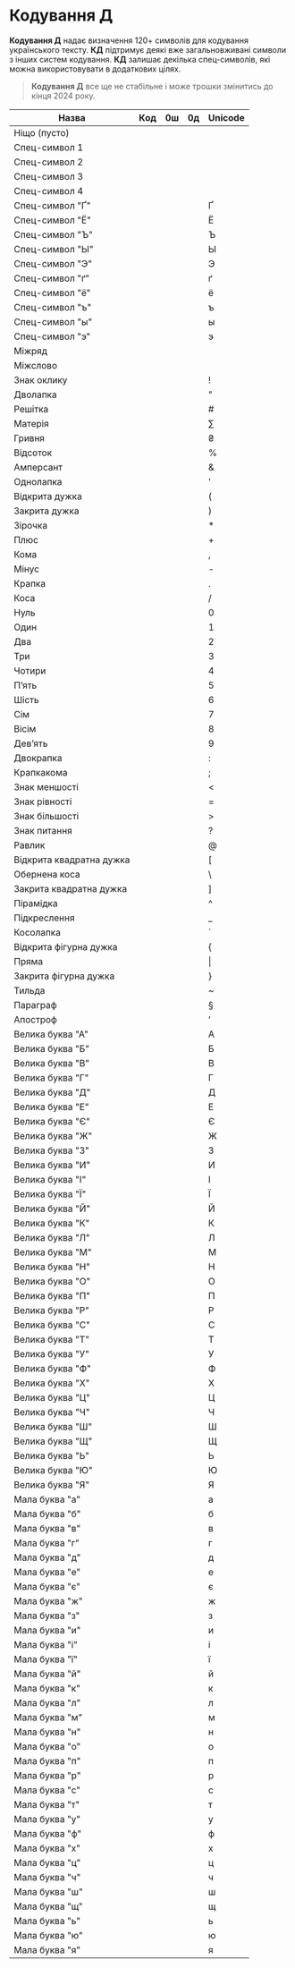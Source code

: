 # Кодування Д

**Кодування Д** надає визначення 120+ символів для кодування українського тексту. **КД** підтримує деякі вже
загальновживані символи з інших систем кодування. **КД** залишає декілька спец-символів, які можна
використовувати в додаткових цілях.

> **Кодування Д** все ще не стабільне і може трошки змінитись до кінця 2024 року.

| Назва                    | Код | 0ш | 0д | Unicode |
|--------------------------|-----|----|----|---------|
| Ніщо (пусто)             |     |    |    |         |
| Спец-символ 1            |     |    |    |         |
| Спец-символ 2            |     |    |    |         |
| Спец-символ 3            |     |    |    |         |
| Спец-символ 4            |     |    |    |         |
| Спец-символ "Ґ"          |     |    |    | Ґ       |
| Спец-символ "Ё"          |     |    |    | Ё       |
| Спец-символ "Ъ"          |     |    |    | Ъ       |
| Спец-символ "Ы"          |     |    |    | Ы       |
| Спец-символ "Э"          |     |    |    | Э       |
| Спец-символ "ґ"          |     |    |    | ґ       |
| Спец-символ "ё"          |     |    |    | ё       |
| Спец-символ "ъ"          |     |    |    | ъ       |
| Спец-символ "ы"          |     |    |    | ы       |
| Спец-символ "э"          |     |    |    | э       |
| Міжряд                   |     |    |    |         |
| Міжслово                 |     |    |    |         |
| Знак оклику              |     |    |    | !       |
| Дволапка                 |     |    |    | "       |
| Решітка                  |     |    |    | #       |
| Матерія                  |     |    |    | ∑       |
| Гривня                   |     |    |    | ₴       |
| Відсоток                 |     |    |    | %       |
| Амперсант                |     |    |    | &       |
| Однолапка                |     |    |    | '       |
| Відкрита дужка           |     |    |    | (       |
| Закрита дужка            |     |    |    | )       |
| Зірочка                  |     |    |    | *       |
| Плюс                     |     |    |    | +       |
| Кома                     |     |    |    | ,       |
| Мінус                    |     |    |    | -       |
| Крапка                   |     |    |    | .       |
| Коса                     |     |    |    | /       |
| Нуль                     |     |    |    | 0       |
| Один                     |     |    |    | 1       |
| Два                      |     |    |    | 2       |
| Три                      |     |    |    | 3       |
| Чотири                   |     |    |    | 4       |
| Пʼять                    |     |    |    | 5       |
| Шість                    |     |    |    | 6       |
| Сім                      |     |    |    | 7       |
| Вісім                    |     |    |    | 8       |
| Девʼять                  |     |    |    | 9       |
| Двокрапка                |     |    |    | :       |
| Крапкакома               |     |    |    | ;       |
| Знак меншості            |     |    |    | <       |
| Знак рівності            |     |    |    | =       |
| Знак більшості           |     |    |    | \>      |
| Знак питання             |     |    |    | ?       |
| Равлик                   |     |    |    | @       |
| Відкрита квадратна дужка |     |    |    | [       |
| Обернена коса            |     |    |    | \       |
| Закрита квадратна дужка  |     |    |    | ]       |
| Пірамідка                |     |    |    | ^       |
| Підкреслення             |     |    |    | _       |
| Косолапка                |     |    |    | `       |
| Відкрита фігурна дужка   |     |    |    | {       |
| Пряма                    |     |    |    | \|      |
| Закрита фігурна дужка    |     |    |    | }       |
| Тильда                   |     |    |    | ~       |
| Параграф                 |     |    |    | §       |
| Апостроф                 |     |    |    | ʼ       |
| Велика буква "А"         |     |    |    | А       |
| Велика буква "Б"         |     |    |    | Б       |
| Велика буква "В"         |     |    |    | В       |
| Велика буква "Г"         |     |    |    | Г       |
| Велика буква "Д"         |     |    |    | Д       |
| Велика буква "Е"         |     |    |    | Е       |
| Велика буква "Є"         |     |    |    | Є       |
| Велика буква "Ж"         |     |    |    | Ж       |
| Велика буква "З"         |     |    |    | З       |
| Велика буква "И"         |     |    |    | И       |
| Велика буква "І"         |     |    |    | І       |
| Велика буква "Ї"         |     |    |    | Ї       |
| Велика буква "Й"         |     |    |    | Й       |
| Велика буква "К"         |     |    |    | К       |
| Велика буква "Л"         |     |    |    | Л       |
| Велика буква "М"         |     |    |    | М       |
| Велика буква "Н"         |     |    |    | Н       |
| Велика буква "О"         |     |    |    | О       |
| Велика буква "П"         |     |    |    | П       |
| Велика буква "Р"         |     |    |    | Р       |
| Велика буква "С"         |     |    |    | С       |
| Велика буква "Т"         |     |    |    | Т       |
| Велика буква "У"         |     |    |    | У       |
| Велика буква "Ф"         |     |    |    | Ф       |
| Велика буква "Х"         |     |    |    | Х       |
| Велика буква "Ц"         |     |    |    | Ц       |
| Велика буква "Ч"         |     |    |    | Ч       |
| Велика буква "Ш"         |     |    |    | Ш       |
| Велика буква "Щ"         |     |    |    | Щ       |
| Велика буква "Ь"         |     |    |    | Ь       |
| Велика буква "Ю"         |     |    |    | Ю       |
| Велика буква "Я"         |     |    |    | Я       |
| Мала буква "а"           |     |    |    | а       |
| Мала буква "б"           |     |    |    | б       |
| Мала буква "в"           |     |    |    | в       |
| Мала буква "г"           |     |    |    | г       |
| Мала буква "д"           |     |    |    | д       |
| Мала буква "е"           |     |    |    | е       |
| Мала буква "є"           |     |    |    | є       |
| Мала буква "ж"           |     |    |    | ж       |
| Мала буква "з"           |     |    |    | з       |
| Мала буква "и"           |     |    |    | и       |
| Мала буква "і"           |     |    |    | і       |
| Мала буква "ї"           |     |    |    | ї       |
| Мала буква "й"           |     |    |    | й       |
| Мала буква "к"           |     |    |    | к       |
| Мала буква "л"           |     |    |    | л       |
| Мала буква "м"           |     |    |    | м       |
| Мала буква "н"           |     |    |    | н       |
| Мала буква "о"           |     |    |    | о       |
| Мала буква "п"           |     |    |    | п       |
| Мала буква "р"           |     |    |    | р       |
| Мала буква "с"           |     |    |    | с       |
| Мала буква "т"           |     |    |    | т       |
| Мала буква "у"           |     |    |    | у       |
| Мала буква "ф"           |     |    |    | ф       |
| Мала буква "х"           |     |    |    | х       |
| Мала буква "ц"           |     |    |    | ц       |
| Мала буква "ч"           |     |    |    | ч       |
| Мала буква "ш"           |     |    |    | ш       |
| Мала буква "щ"           |     |    |    | щ       |
| Мала буква "ь"           |     |    |    | ь       |
| Мала буква "ю"           |     |    |    | ю       |
| Мала буква "я"           |     |    |    | я       |